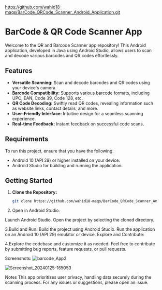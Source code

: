 https://github.com/wahid18-maqs/BarCode_QRCode_Scanner_Android_Application.git

# BarCode & QR Code Scanner App

Welcome to the QR and Barcode Scanner app repository! This Android application, developed in Java using Android Studio, allows users to scan and decode various barcodes and QR codes effortlessly.

## Features

- **Versatile Scanning:** Scan and decode barcodes and QR codes using your device's camera.
- **Barcode Compatibility:** Supports various barcode formats, including UPC, EAN, Code 39, Code 128, etc.
- **QR Code Decoding:** Swiftly read QR codes, revealing information such as website links, contact details, and more.
- **User-Friendly Interface:** Intuitive design for a seamless scanning experience.
- **Real-time Feedback:** Instant feedback on successful code scans.


## Requirements

To run this project, ensure that you have the following:

- Android 10 (API 29) or higher installed on your device.
- Android Studio for building and running the application.

## Getting Started

1. **Clone the Repository:**
   ```bash
   git clone https://github.com/wahid18-maqs/BarCode_QRCode_Scanner_Android_Application.git
   
   
2. Open in Android Studio:

Launch Android Studio.
Open the project by selecting the cloned directory.

3.Build and Run:
  Build the project using Android Studio.
  Run the application on an Android 10 (API 29) emulator or device.
  Explore and Contribute:

4.Explore the codebase and customize it as needed.
  Feel free to contribute by submitting bug reports, feature requests, or pull requests.
  
  Screenshots:
  ![barcode_App2](https://github.com/wahid18-maqs/BarCode_QRCode_Scanner_Android_Application/assets/136440023/191b2f91-2f04-4647-8da3-e169160b57bb)

  ![Screenshot_20240125-165053](https://github.com/wahid18-maqs/BarCode_QRCode_Scanner_Android_Application/assets/136440023/b14d556a-c244-4c6b-a757-44c827e69dd3)




Notes
This app prioritizes user privacy, handling data securely during the scanning process.
For any issues or suggestions, please open an issue.

